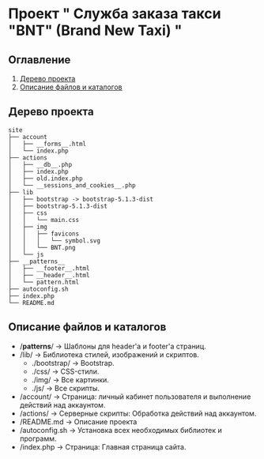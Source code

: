 # Проект " Служба заказа такси "BNT" (Brand New Taxi) "
## Оглавление
1. [Дерево проекта](#Дерево-проекта)
2. [Описание файлов и каталогов](#Описание-файлов-и-каталогов)

## Дерево проекта

```
site
├── account
│   ├── __forms__.html
│   └── index.php
├── actions
│   ├── __db__.php
│   ├── index.php
│   ├── old.index.php
│   └── __sessions_and_cookies__.php
├── lib
│   ├── bootstrap -> bootstrap-5.1.3-dist
│   ├── bootstrap-5.1.3-dist
│   ├── css
│   │   └── main.css
│   ├── img
│   │   ├── favicons
│   │   │   └── symbol.svg
│   │   └── BNT.png
│   └── js
├── __patterns__
│   ├── __footer__.html
│   ├── __header__.html
│   └── pattern.html
├── autoconfig.sh
├── index.php
└── README.md
```

## Описание файлов и каталогов
- /__patterns__/ -> Шаблоны для header'а и footer'а страниц.
- /lib/ -> Библиотека стилей, изображений и скриптов.
    * ./bootstrap/ -> Bootstrap.
    * ./css/ -> CSS-стили.
    * ./img/ -> Все картинки.
    * ./js/ -> Все скрипты.
- /account/ -> Страница: личный кабинет пользователя и выполнение действий над аккаунтом.
- /actions/ -> Серверные скрипты: Обработка действий над аккаунтом.
- /README.md -> Описание проекта
- /autoconfig.sh -> Установка всех необходимых библиотек и программ.
- /index.php -> Страница: Главная страница сайта.
